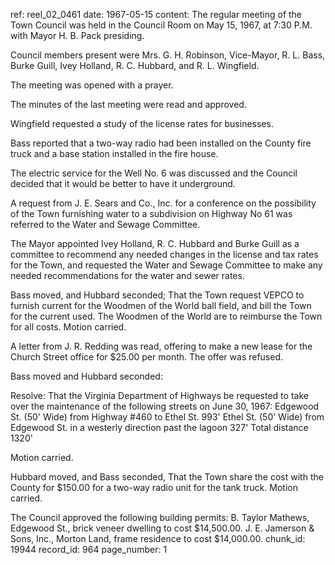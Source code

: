 ref: reel_02_0461
date: 1967-05-15
content: The regular meeting of the Town Council was held in the Council Room on May 15, 1967, at 7:30 P.M. with Mayor H. B. Pack presiding. 

Council members present were Mrs. G. H. Robinson, Vice-Mayor, R. L. Bass, Burke Guill, Ivey Holland, R. C. Hubbard, and R. L. Wingfield. 

The meeting was opened with a prayer. 

The minutes of the last meeting were read and approved. 

Wingfield requested a study of the license rates for businesses. 

Bass reported that a two-way radio had been installed on the County fire truck and a base station installed in the fire house. 

The electric service for the Well No. 6 was discussed and the Council decided that it would be better to have it underground. 

A request from J. E. Sears and Co., Inc. for a conference on the possibility of the Town furnishing water to a subdivision on Highway No 61 was referred to the Water and Sewage Committee. 

The Mayor appointed Ivey Holland, R. C. Hubbard and Burke Guill as a committee to recommend any needed changes in the license and tax rates for the Town, and requested the Water and Sewage Committee to make any needed recommendations for the water and sewer rates. 

Bass moved, and Hubbard seconded; That the Town request VEPCO to furnish current for the Woodmen of the World ball field, and bill the Town for the current used. The Woodmen of the World are to reimburse the Town for all costs. Motion carried. 

A letter from J. R. Redding was read, offering to make a new lease for the Church Street office for $25.00 per month. The offer was refused. 

Bass moved and Hubbard seconded: 

Resolve: That the Virginia Department of Highways be requested to take over the maintenance of the following streets on June 30, 1967: 
Edgewood St. (50' Wide) from Highway #460 to Ethel St. 993' 
Ethel St. (50' Wide) from Edgewood St. in a westerly direction past the lagoon 327' 
Total distance 1320' 

Motion carried. 

Hubbard moved, and Bass seconded, That the Town share the cost with the County for $150.00 for a two-way radio unit for the tank truck. Motion carried. 

The Council approved the following building permits: B. Taylor Mathews, Edgewood St., brick veneer dwelling to cost $14,500.00. J. E. Jamerson & Sons, Inc., Morton Land, frame residence to cost $14,000.00.
chunk_id: 19944
record_id: 964
page_number: 1

